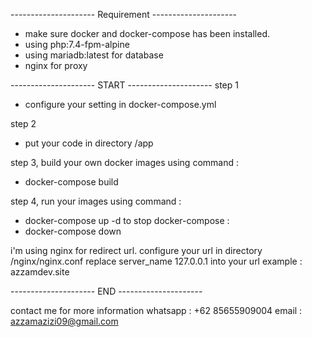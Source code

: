--------------------- Requirement ---------------------
- make sure docker and docker-compose has been installed.
- using php:7.4-fpm-alpine
- using mariadb:latest for database
- nginx for proxy



--------------------- START ---------------------
step 1
- configure your setting in docker-compose.yml

step 2
- put your code in directory /app 

step 3, build your own docker images using command :
- docker-compose build

step 4, run your images using command :
- docker-compose up -d
to stop docker-compose :
- docker-compose down



i'm using nginx for redirect url. configure your url in directory /nginx/nginx.conf
replace server_name 127.0.0.1 into your url example : azzamdev.site

--------------------- END ---------------------


contact me for more information
whatsapp : +62 85655909004
email : azzamazizi09@gmail.com